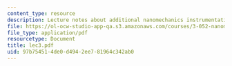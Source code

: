 ```yaml
---
content_type: resource
description: Lecture notes about additional nanomechanics instrumentation components.
file: https://ol-ocw-studio-app-qa.s3.amazonaws.com/courses/3-052-nanomechanics-of-materials-and-biomaterials-spring-2007/97b754514de0d4942ee781964c342ab0_lec3.pdf
file_type: application/pdf
resourcetype: Document
title: lec3.pdf
uid: 97b75451-4de0-d494-2ee7-81964c342ab0
---
```

